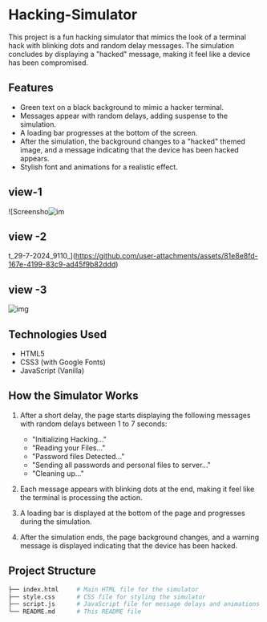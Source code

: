 # Hacking-Simulator
This project is a fun hacking simulator that mimics the look of a terminal hack with blinking dots and random delay messages. The simulation concludes by displaying a "hacked" message, making it feel like a device has been compromised.

## Features

- Green text on a black background to mimic a hacker terminal.
- Messages appear with random delays, adding suspense to the simulation.
- A loading bar progresses at the bottom of the screen.
- After the simulation, the background changes to a "hacked" themed image, and a message indicating that the device has been hacked appears.
- Stylish font and animations for a realistic effect.

## view-1
![Screensho![im](https://github.com/user-attachments/assets/8fbe974b-39db-46a4-8591-7123a3c94b7c)
## view -2
t_29-7-2024_9110_](https://github.com/user-attachments/assets/81e8e8fd-167e-4199-83c9-ad45f9b82ddd)
## view -3
![img](https://github.com/user-attachments/assets/0594b20d-1855-4afd-9b3a-6507479fa194)
## Technologies Used

- HTML5
- CSS3 (with Google Fonts)
- JavaScript (Vanilla)

## How the Simulator Works

1. After a short delay, the page starts displaying the following messages with random delays between 1 to 7 seconds:
   - "Initializing Hacking..."
   - "Reading your Files..."
   - "Password files Detected..."
   - "Sending all passwords and personal files to server..."
   - "Cleaning up..."
   
2. Each message appears with blinking dots at the end, making it feel like the terminal is processing the action.

3. A loading bar is displayed at the bottom of the page and progresses during the simulation.

4. After the simulation ends, the page background changes, and a warning message is displayed indicating that the device has been hacked.

## Project Structure

```bash
├── index.html     # Main HTML file for the simulator
├── style.css      # CSS file for styling the simulator
├── script.js      # JavaScript file for message delays and animations
└── README.md      # This README file
